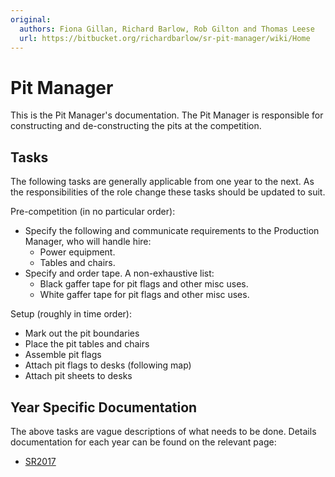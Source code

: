 ```yaml
---
original:
  authors: Fiona Gillan, Richard Barlow, Rob Gilton and Thomas Leese
  url: https://bitbucket.org/richardbarlow/sr-pit-manager/wiki/Home
---
```

# Pit Manager

This is the Pit Manager's documentation. The Pit Manager is responsible for constructing and de-constructing the pits at the competition.

## Tasks

The following tasks are generally applicable from one year to the next. As the responsibilities of the role change these tasks should be updated to suit.

Pre-competition (in no particular order):

 * Specify the following and communicate requirements to the Production Manager, who will handle hire:
    * Power equipment.
    * Tables and chairs.
 * Specify and order tape. A non-exhaustive list:
    * Black gaffer tape for pit flags and other misc uses.
    * White gaffer tape for pit flags and other misc uses.

Setup (roughly in time order):

 * Mark out the pit boundaries
 * Place the pit tables and chairs
 * Assemble pit flags
 * Attach pit flags to desks (following map)
 * Attach pit sheets to desks

## Year Specific Documentation

The above tasks are vague descriptions of what needs to be done. Details documentation for each year can be found on the relevant page:

 * [SR2017](/competition/team-pits/SR2017)

